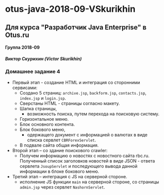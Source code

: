 # otus-java-2018-09-VSkurikhin
## Для курса "Разработчик Java Enterprise" в Otus.ru

#### Группа 2018-09
##### Виктор Скурихин (Victor Skurikhin)

### Домашнее задание 4
 * Первый этап - создание HTML и интеграция со сторонними сервисами:
   * Создано 5 страниц: `archive.jsp`, `backform.jsp`, `contacts.jsp`, `index.jsp` и `login.jsp`.
   * Сверстаны HTML - страницы согласно макету.
   * Шапка страницы,
     * возможность поиска, путем перехода на поисковую систему.
   * Горизонтальноe меню.
   * Блок основного контента.
   * Блок бокового меню,
     * одержащего документ с информацией о валютах в виде списка сервлет `CBRForexServlet`.
   * В подвале сайта общая информация.
 * Второй этап – со здание поискового crawler:
   *  Получем информацию о новостях с новостного сайта rbc.ru. Полученный список заголовков новостей в виде JSON - ответа сервлета `JsoupServlet` и последующего вывода данной информации в блоке бокового меню.
 * Третий этап – интеграция с JS на серверной стороне.
   * исполнение JS функции `main` на серверной стороне, со страницы `admin.jsp` через сервлет `NashornServlet`.

